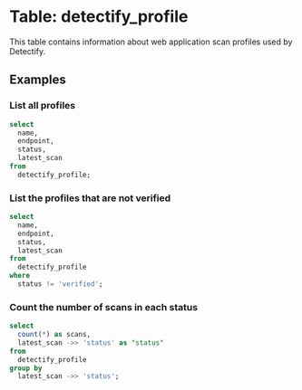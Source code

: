 # Table: detectify_profile

This table contains information about web application scan profiles used by Detectify.

## Examples

### List all profiles

```sql
select
  name,  
  endpoint,
  status,
  latest_scan
from
  detectify_profile;
```

### List the profiles that are not verified

```sql
select
  name,  
  endpoint,
  status,
  latest_scan
from
  detectify_profile
where
  status != 'verified';
```

### Count the number of scans in each status

```sql
select
  count(*) as scans,
  latest_scan ->> 'status' as "status"
from
  detectify_profile
group by
  latest_scan ->> 'status';
```
